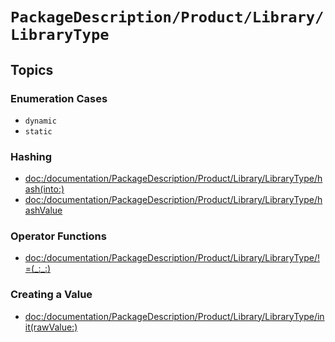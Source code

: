 # ``PackageDescription/Product/Library/LibraryType``

## Topics

### Enumeration Cases

- ``dynamic``
- ``static``

### Hashing

- <doc:/documentation/PackageDescription/Product/Library/LibraryType/hash(into:)>
- <doc:/documentation/PackageDescription/Product/Library/LibraryType/hashValue>

### Operator Functions

- <doc:/documentation/PackageDescription/Product/Library/LibraryType/!=(_:_:)>

### Creating a Value

- <doc:/documentation/PackageDescription/Product/Library/LibraryType/init(rawValue:)>
